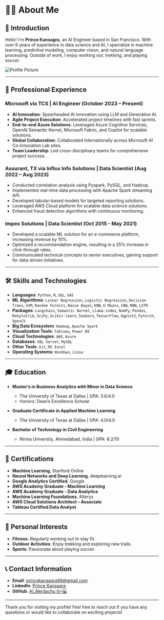 # 🧑‍💻 About Me

## 👋 Introduction
Hello! I'm **Prince Kansagra**, an AI Engineer based in San Francisco. With over 6 years of experience in data science and AI, I specialize in machine learning, predictive modeling, computer vision, and natural language processing. Outside of work, I enjoy working out, trekking, and playing soccer.

![Profile Picture](images/profile.jpg)

---

## 💼 Professional Experience

### Microsoft via TCS | AI Engineer (October 2023 – Present)
- **AI Innovation**: Spearheaded AI innovation using LLM and Generative AI.
- **Agile Project Execution**: Accelerated project timelines with fast sprints.
- **End-to-end Azure Solutions**: Leveraged Azure Cognitive Services, OpenAI Semantic Kernel, Microsoft Fabric, and Copilot for scalable solutions.
- **Global Collaboration**: Collaborated internationally across Microsoft AI Co-Innovation Lab sites.
- **Team Leadership**: Led cross-disciplinary teams for comprehensive project success.

### Assurant, TX via Influx Info Solutions | Data Scientist (Aug 2022 – Aug 2023)
- Conducted correlation analysis using Pyspark, PySQL, and Hadoop.
- Implemented real-time data processing with Apache Spark streaming API.
- Developed tabular-based models for targeted reporting solutions.
- Leveraged AWS Cloud platform for scalable data science solutions.
- Enhanced fraud detection algorithms with continuous monitoring.

### Impex Solutions | Data Scientist (Oct 2015 - May 2021)
- Developed a scalable ML solution for an e-commerce platform, increasing revenue by 10%.
- Optimized a recommendation engine, resulting in a 25% increase in click-through rates.
- Communicated technical concepts to senior executives, gaining support for data-driven initiatives.

---

## 🛠️ Skills and Technologies

- **Languages**: `Python`, `R`, `SQL`, `SAS`
- **ML Algorithms**: `Linear Regression`, `Logistic Regression`, `Decision Trees`, `SVM`, `Random Forests`, `Naive Bayes`, `KNN`, `K Means`, `CNN`, `RNN`, `LSTM`
- **Packages**: `Langchain`, `Semantic Kernel`, `Llama-index`, `NumPy`, `Pandas`, `Matplotlib`, `SciPy`, `Scikit-learn`, `Seaborn`, `TensorFlow`, `Ggplot2`, `Pytorch`, `OpenCV`
- **Big Data Ecosystem**: `Hadoop`, `Apache Spark`
- **Visualization Tools**: `Tableau`, `Power BI`
- **Cloud Technologies**: `AWS`, `Azure`
- **Databases**: `SQL Server`, `MySQL`
- **Other Tools**: `Git`, `MS Excel`
- **Operating Systems**: `Windows`, `Linux`

---

## 🎓 Education

- **Master’s in Business Analytics with Minor in Data Science**
  - The University of Texas at Dallas | GPA: 3.6/4.0
  - Honors: Dean’s Excellence Scholar

- **Graduate Certificate in Applied Machine Learning**
  - The University of Texas at Dallas | GPA: 4.0/4.0

- **Bachelor of Technology in Civil Engineering**
  - Nirma University, Ahmedabad, India | GPA: 8.2/10

---

## 📜 Certifications

- **Machine Learning**, Stanford Online
- **Neural Networks and Deep Learning**, deeplearning.ai
- **Google Analytics Certified**, Google
- **AWS Academy Graduate - Machine Learning**
- **AWS Academy Graduate - Data Analytics**
- **Machine Learning Foundations**, Alteryx
- **AWS Cloud Solutions Architect – Associate**
- **Tableau Certified Data Analyst**

---

## 🌟 Personal Interests

- **Fitness**: Regularly working out to stay fit.
- **Outdoor Activities**: Enjoy trekking and exploring new trails.
- **Sports**: Passionate about playing soccer.

---

## 📞 Contact Information

- **Email**: [princekansagra99@gmail.com](mailto:princekansagra99@gmail.com)
- **LinkedIn**: [Prince Kansagra](http://linkedin.com/in/princekansagra)
- **GitHub**: [AI_Nerdachu 🤓⚡💻](http://github.com/AI_Nerdachu)

---

Thank you for visiting my profile! Feel free to reach out if you have any questions or would like to collaborate on exciting projects!
